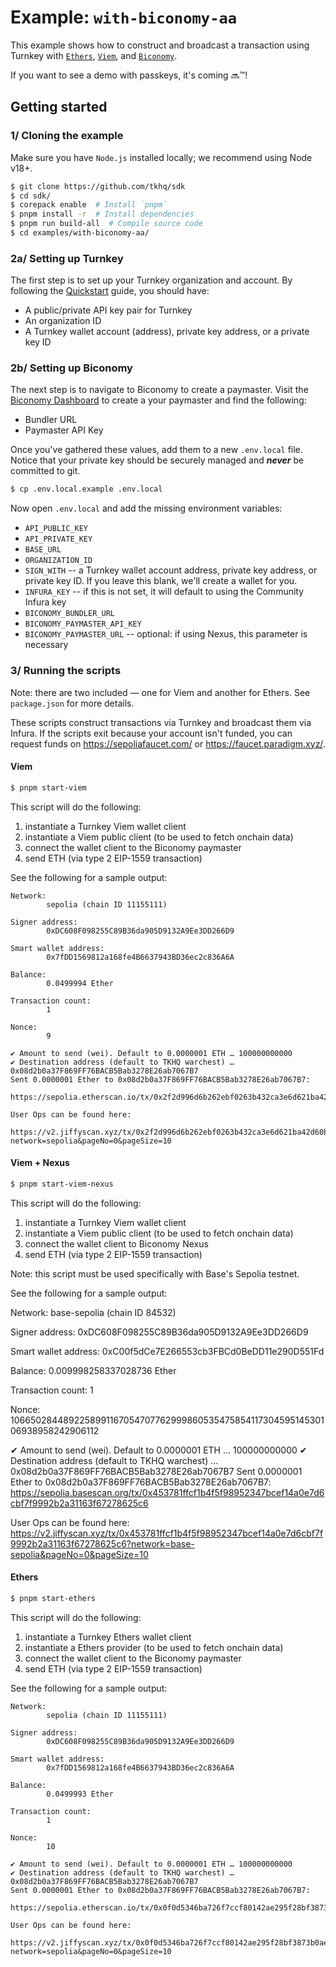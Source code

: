 # Example: `with-biconomy-aa`

This example shows how to construct and broadcast a transaction using Turnkey with [`Ethers`](https://docs.ethers.org/v6/api/providers/#Signer), [`Viem`](https://viem.sh/docs/clients/wallet.html), and [`Biconomy`](https://docs.biconomy.io/account).

If you want to see a demo with passkeys, it's coming 🔜™️!

## Getting started

### 1/ Cloning the example

Make sure you have `Node.js` installed locally; we recommend using Node v18+.

```bash
$ git clone https://github.com/tkhq/sdk
$ cd sdk/
$ corepack enable  # Install `pnpm`
$ pnpm install -r  # Install dependencies
$ pnpm run build-all  # Compile source code
$ cd examples/with-biconomy-aa/
```

### 2a/ Setting up Turnkey

The first step is to set up your Turnkey organization and account. By following the [Quickstart](https://docs.turnkey.com/getting-started/quickstart) guide, you should have:

- A public/private API key pair for Turnkey
- An organization ID
- A Turnkey wallet account (address), private key address, or a private key ID

### 2b/ Setting up Biconomy

The next step is to navigate to Biconomy to create a paymaster. Visit the [Biconomy Dashboard](https://dashboard.biconomy.io/) to create a your paymaster and find the following:

- Bundler URL
- Paymaster API Key

Once you've gathered these values, add them to a new `.env.local` file. Notice that your private key should be securely managed and **_never_** be committed to git.

```bash
$ cp .env.local.example .env.local
```

Now open `.env.local` and add the missing environment variables:

- `API_PUBLIC_KEY`
- `API_PRIVATE_KEY`
- `BASE_URL`
- `ORGANIZATION_ID`
- `SIGN_WITH` -- a Turnkey wallet account address, private key address, or private key ID. If you leave this blank, we'll create a wallet for you.
- `INFURA_KEY` -- if this is not set, it will default to using the Community Infura key
- `BICONOMY_BUNDLER_URL`
- `BICONOMY_PAYMASTER_API_KEY`
- `BICONOMY_PAYMASTER_URL` -- optional: if using Nexus, this parameter is necessary

### 3/ Running the scripts

Note: there are two included — one for Viem and another for Ethers. See `package.json` for more details.

These scripts construct transactions via Turnkey and broadcast them via Infura. If the scripts exit because your account isn't funded, you can request funds on https://sepoliafaucet.com/ or https://faucet.paradigm.xyz/.

#### Viem

```bash
$ pnpm start-viem
```

This script will do the following:

1. instantiate a Turnkey Viem wallet client
2. instantiate a Viem public client (to be used to fetch onchain data)
3. connect the wallet client to the Biconomy paymaster
4. send ETH (via type 2 EIP-1559 transaction)

See the following for a sample output:

```
Network:
        sepolia (chain ID 11155111)

Signer address:
        0xDC608F098255C89B36da905D9132A9Ee3DD266D9

Smart wallet address:
        0x7fDD1569812a168fe4B6637943BD36ec2c836A6A

Balance:
        0.0499994 Ether

Transaction count:
        1

Nonce:
        9

✔ Amount to send (wei). Default to 0.0000001 ETH … 100000000000
✔ Destination address (default to TKHQ warchest) … 0x08d2b0a37F869FF76BACB5Bab3278E26ab7067B7
Sent 0.0000001 Ether to 0x08d2b0a37F869FF76BACB5Bab3278E26ab7067B7:
        https://sepolia.etherscan.io/tx/0x2f2d996d6b262ebf0263b432ca3e6d621ba42d60b92344f31cf3ed94d09f49c4

User Ops can be found here:
        https://v2.jiffyscan.xyz/tx/0x2f2d996d6b262ebf0263b432ca3e6d621ba42d60b92344f31cf3ed94d09f49c4?network=sepolia&pageNo=0&pageSize=10
```

#### Viem + Nexus

```bash
$ pnpm start-viem-nexus
```

This script will do the following:

1. instantiate a Turnkey Viem wallet client
2. instantiate a Viem public client (to be used to fetch onchain data)
3. connect the wallet client to Biconomy Nexus
4. send ETH (via type 2 EIP-1559 transaction)

Note: this script must be used specifically with Base's Sepolia testnet.

See the following for a sample output:

Network:
base-sepolia (chain ID 84532)

Signer address:
0xDC608F098255C89B36da905D9132A9Ee3DD266D9

Smart wallet address:
0xC00f5dCe7E266553cb3FBCd0BeDD11e290D551Fd

Balance:
0.009998258337028736 Ether

Transaction count:
1

Nonce:
106650284489225899116705470776299986053547585411730459514530106938958242906112

✔ Amount to send (wei). Default to 0.0000001 ETH … 100000000000
✔ Destination address (default to TKHQ warchest) … 0x08d2b0a37F869FF76BACB5Bab3278E26ab7067B7
Sent 0.0000001 Ether to 0x08d2b0a37F869FF76BACB5Bab3278E26ab7067B7:
https://sepolia.basescan.org/tx/0x453781ffcf1b4f5f98952347bcef14a0e7d6cbf7f9992b2a31163f67278625c6

User Ops can be found here:
https://v2.jiffyscan.xyz/tx/0x453781ffcf1b4f5f98952347bcef14a0e7d6cbf7f9992b2a31163f67278625c6?network=base-sepolia&pageNo=0&pageSize=10

#### Ethers

```bash
$ pnpm start-ethers
```

This script will do the following:

1. instantiate a Turnkey Ethers wallet client
2. instantiate a Ethers provider (to be used to fetch onchain data)
3. connect the wallet client to the Biconomy paymaster
4. send ETH (via type 2 EIP-1559 transaction)

See the following for a sample output:

```
Network:
        sepolia (chain ID 11155111)

Signer address:
        0xDC608F098255C89B36da905D9132A9Ee3DD266D9

Smart wallet address:
        0x7fDD1569812a168fe4B6637943BD36ec2c836A6A

Balance:
        0.0499993 Ether

Transaction count:
        1

Nonce:
        10

✔ Amount to send (wei). Default to 0.0000001 ETH … 100000000000
✔ Destination address (default to TKHQ warchest) … 0x08d2b0a37F869FF76BACB5Bab3278E26ab7067B7
Sent 0.0000001 Ether to 0x08d2b0a37F869FF76BACB5Bab3278E26ab7067B7:
        https://sepolia.etherscan.io/tx/0x0f0d5346ba726f7ccf80142ae295f28bf3873b0aeb7b29488b1e3dfb949d5ba6

User Ops can be found here:
        https://v2.jiffyscan.xyz/tx/0x0f0d5346ba726f7ccf80142ae295f28bf3873b0aeb7b29488b1e3dfb949d5ba6?network=sepolia&pageNo=0&pageSize=10
```

